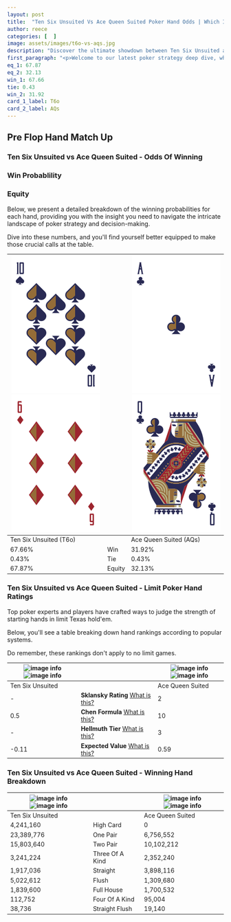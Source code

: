 ```yaml
---
layout: post
title:  "Ten Six Unsuited Vs Ace Queen Suited Poker Hand Odds | Which Is The Better Hand In Poker? A Complete Guide"
author: reece
categories: [  ]
image: assets/images/t6o-vs-aqs.jpg
description: "Discover the ultimate showdown between Ten Six Unsuited and Ace Queen Suited in poker! Uncover the odds, strategies, and scenarios where one hand triumphs over the other. Get ready to up your poker game with this thrilling analysis."
first_paragraph: "<p>Welcome to our latest poker strategy deep dive, where we're pitting two distinct hands against each other in a high-stakes showdown: Ten Six Unsuited vs Ace Queen Suited.</p><p>In the dynamic world of poker, every decision counts, and knowing which hand holds the upper hand is key to your success at the table.</p><p>In this article, we'll dissect these two hands, explore the scenarios where one dominates the other, and equip you with the knowledge to make strategic choices that can tip the odds in your favor.</p><p>Get ready to unravel the intriguing dynamics of these poker hands and elevate your game to new heights.</p>"
eq_1: 67.87
eq_2: 32.13
win_1: 67.66
tie: 0.43
win_2: 31.92
card_1_label: T6o
card_2_label: AQs
---
```




[comment]: # (sp0)

## Pre Flop Hand Match Up

<div class="table hand-ratings" markdown="1"> 



### Ten Six Unsuited vs Ace Queen Suited - Odds Of Winning


  
<div class="row graphs"> 
<div class="col-lg-6">
    <h3>Win Probablility</h3>
    <canvas id="WinChart"></canvas>
</div>
<div class="col-lg-6">
    <h3>Equity</h3>
    <canvas id="EquityChart"></canvas>
</div>
</div>

  Below, we present a detailed breakdown of the winning probabilities for each hand, providing you with the insight you need to navigate the intricate landscape of poker strategy and decision-making. 

Dive into these numbers, and you'll find yourself better equipped to make those crucial calls at the table.


    
| ![image info](assets/images/hand1/t.png) ![image info](assets/images/hand1/6o.png) |  | ![image info](assets/images/hand2/a.png) ![image info](assets/images/hand2/q.png) |
| -------- | -------- | -------- |
| Ten Six Unsuited (T6o) |  | Ace Queen Suited (AQs) |
| 67.66% | Win | 31.92% |
| 0.43% | Tie | 0.43% |
| 67.87% | Equity | 32.13% |




[comment]: # (sp1)



### Ten Six Unsuited vs Ace Queen Suited - Limit Poker Hand Ratings

Top poker experts and players have crafted ways to judge the strength of starting hands in limit Texas hold'em. 

Below, you'll see a table breaking down hand rankings according to popular systems. 

Do remember, these rankings don't apply to no limit games.


    
| ![image info](https://www.riverpairs.com/assets/images/hand1/t.png) ![image info](https://www.riverpairs.com/assets/images/hand1/6o.png) |  | ![image info](https://www.riverpairs.com/assets/images/hand2/a.png) ![image info](https://www.riverpairs.com/assets/images/hand2/q.png) |
| -------- | -------- | -------- |
| Ten Six Unsuited |  | Ace Queen Suited |
| - | **Sklansky Rating** [What is this?](/sklansky-rating-explained) | 2 |
| 0.5 | **Chen Formula** [What is this?](/chen-formula-explained) | 10 |
| - | **Hellmuth Tier** [What is this?](/Hellmuth-tier-explained) | 3 |
| -0.11 | **Expected Value** [What is this?](/expected-value-explained) | 0.59 |




[comment]: # (sp2)



### Ten Six Unsuited vs Ace Queen Suited - Winning Hand Breakdown


    
| ![image info](https://www.riverpairs.com/assets/images/hand1/t.png) ![image info](https://www.riverpairs.com/assets/images/hand1/6o.png) |  | ![image info](https://www.riverpairs.com/assets/images/hand2/a.png) ![image info](https://www.riverpairs.com/assets/images/hand2/q.png) |
| -------- | -------- | -------- |
| Ten Six Unsuited |  | Ace Queen Suited |
| 4,241,160 | High Card | 0 |
| 23,389,776 | One Pair | 6,756,552 |
| 15,803,640 | Two Pair | 10,102,212 |
| 3,241,224 | Three Of A Kind | 2,352,240 |
| 1,917,036 | Straight | 3,898,116 |
| 5,022,612 | Flush | 1,309,680 |
| 1,839,600 | Full House | 1,700,532 |
| 112,752 | Four Of A Kind | 95,004 |
| 38,736 | Straight Flush | 19,140 |




[comment]: # (sp3)



</div>

[comment]: # (sp4)



[comment]: # (sp5)

